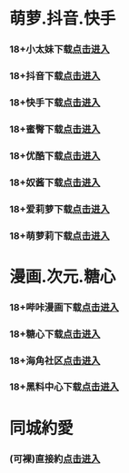 # 萌萝.抖音.快手
### 18+小太妹下载<a rel="nofollow noopener" href="https://c3oaokgxkuuz.top/?channel_code=MIM03BBG" target="_blank">点击进入</a>
### 18+抖音下载<a rel="nofollow noopener" href="https://y3iuc4ryjlyi.top/?channel_code=MIM05BBG" target="_blank">点击进入</a>
### 18+快手下载<a rel="nofollow noopener" href="https://1zdln0uo3xvu.top/?channel_code=MIM04BBG" target="_blank">点击进入</a>
### 18+蜜臀下载<a rel="nofollow noopener" href="https://o556tz8587s0.top/?channel_code=MIM18BBG" target="_blank">点击进入</a>
### 18+优酷下载<a rel="nofollow noopener" href="https://0bplzq2brwnr.top/?channel_code=MIM13BBG" target="_blank">点击进入</a>
### 18+奴酱下载<a rel="nofollow noopener" href="https://30m2qnlfeok1.top/?channel_code=MIM17BBG" target="_blank">点击进入</a>
### 18+爱莉萝下载<a rel="nofollow noopener" href="https://0o9ggywz8kb6.top/?channel_code=MIM33BBG" target="_blank">点击进入</a>
### 18+萌萝莉下载<a rel="nofollow noopener" href="https://2vxxa1t113e1.top/?channel_code=MIM07BG" target="_blank">点击进入</a>
# 漫画.次元.糖心
### 18+哔咔漫画下载<a rel="nofollow noopener" href="https://bk2usqlgy.com?ch=oebg21bk" target="_blank">点击进入</a>
### 18+糖心下载<a rel="nofollow noopener" href="https://tx4cugjl6.com/?_c=oebg31tx" target="_blank">点击进入</a>
### 18+海角社区<a rel="nofollow noopener" href="https://d.hj92kb.com/?channel=ykhjqq1" target="_blank">点击进入</a>
### 18+黑料中心下载<a rel="nofollow noopener" href="https://mxvnlnziah2d.top/?channel_code=MIM02BBG" target="_blank">点击进入</a>
# 同城約愛
### (可裸)直接約<a rel="nofollow noopener" href="https://jy0110-1319317974.cos.accelerate.myqcloud.com/location.html?t=001gz_298" target="_blank">点击进入</a>

